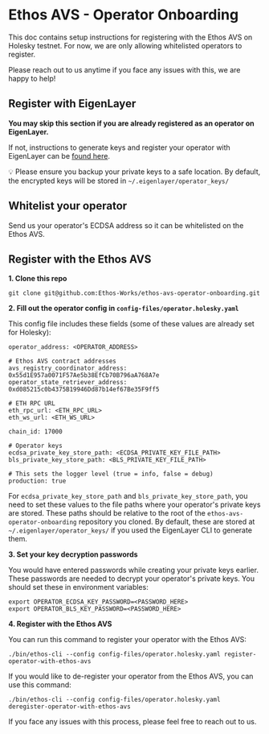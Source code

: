 # Ethos AVS - Operator Onboarding

This doc contains setup instructions for registering with the Ethos AVS on Holesky testnet. For now, we are only allowing whitelisted operators to register.

Please reach out to us anytime if you face any issues with this, we are happy to help!

## Register with EigenLayer

**You may skip this section if you are already registered as an operator on EigenLayer.**

If not, instructions to generate keys and register your operator with EigenLayer can be [found here](https://docs.eigenlayer.xyz/eigenlayer/operator-guides/operator-installation).

💡 Please ensure you backup your private keys to a safe location. By default, the encrypted keys will be stored in `~/.eigenlayer/operator_keys/`

## Whitelist your operator

Send us your operator's ECDSA address so it can be whitelisted on the Ethos AVS.

## Register with the Ethos AVS

**1. Clone this repo**
```bash!
git clone git@github.com:Ethos-Works/ethos-avs-operator-onboarding.git
```

**2. Fill out the operator config in `config-files/operator.holesky.yaml`**

This config file includes these fields (some of these values are already set for Holesky):
```bash!
operator_address: <OPERATOR_ADDRESS>

# Ethos AVS contract addresses
avs_registry_coordinator_address: 0x55d1E957a0071F57Ae5b38EfCb70B796aA768A7e
operator_state_retriever_address: 0xd085215c0b4375B19946Dd87b14ef67Be35F9ff5

# ETH RPC URL
eth_rpc_url: <ETH_RPC_URL>
eth_ws_url: <ETH_WS_URL>

chain_id: 17000

# Operator keys
ecdsa_private_key_store_path: <ECDSA_PRIVATE_KEY_FILE_PATH>
bls_private_key_store_path: <BLS_PRIVATE_KEY_FILE_PATH>

# This sets the logger level (true = info, false = debug)
production: true
```

For `ecdsa_private_key_store_path` and `bls_private_key_store_path`, you need to set these values to the file paths where your operator's private keys are stored. These paths should be relative to the root of the `ethos-avs-operator-onboarding` repository you cloned. By default, these are stored at `~/.eigenlayer/operator_keys/` if you used the EigenLayer CLI to generate them.

**3. Set your key decryption passwords**

You would have entered passwords while creating your private keys earlier. These passwords are needed to decrypt your operator's private keys. You should set these in environment variables:
```bash!
export OPERATOR_ECDSA_KEY_PASSWORD=<PASSWORD_HERE>
export OPERATOR_BLS_KEY_PASSWORD=<PASSWORD_HERE>
```

**4. Register with the Ethos AVS**

You can run this command to register your operator with the Ethos AVS:
```bash!
./bin/ethos-cli --config config-files/operator.holesky.yaml register-operator-with-ethos-avs
```

If you would like to de-register your operator from the Ethos AVS, you can use this command:
```bash!
./bin/ethos-cli --config config-files/operator.holesky.yaml deregister-operator-with-ethos-avs
```

If you face any issues with this process, please feel free to reach out to us.
